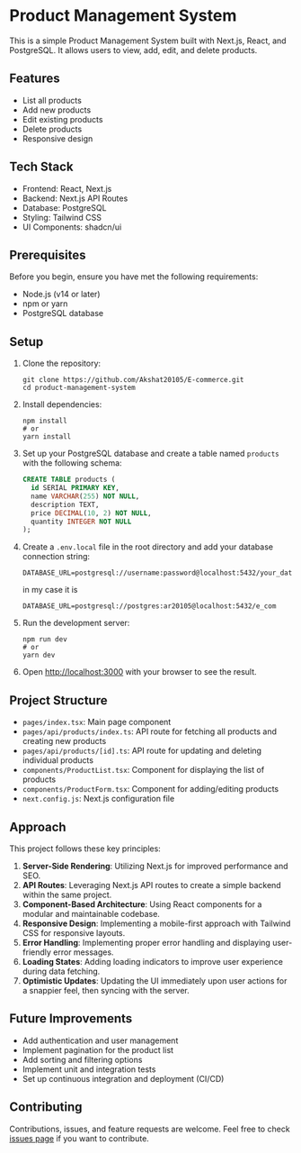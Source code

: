 # Product Management System

This is a simple Product Management System built with Next.js, React, and PostgreSQL. It allows users to view, add, edit, and delete products.

## Features

- List all products
- Add new products
- Edit existing products
- Delete products
- Responsive design

## Tech Stack

- Frontend: React, Next.js
- Backend: Next.js API Routes
- Database: PostgreSQL
- Styling: Tailwind CSS
- UI Components: shadcn/ui

## Prerequisites

Before you begin, ensure you have met the following requirements:

- Node.js (v14 or later)
- npm or yarn
- PostgreSQL database

## Setup

1. Clone the repository:
   ```
   git clone https://github.com/Akshat20105/E-commerce.git
   cd product-management-system
   ```

2. Install dependencies:
   ```
   npm install
   # or
   yarn install
   ```

3. Set up your PostgreSQL database and create a table named `products` with the following schema:
   ```sql
   CREATE TABLE products (
     id SERIAL PRIMARY KEY,
     name VARCHAR(255) NOT NULL,
     description TEXT,
     price DECIMAL(10, 2) NOT NULL,
     quantity INTEGER NOT NULL
   );
   ```

4. Create a `.env.local` file in the root directory and add your database connection string:
   ```
   DATABASE_URL=postgresql://username:password@localhost:5432/your_database_name
   ```
   in my case it is
   ```
   DATABASE_URL=postgresql://postgres:ar20105@localhost:5432/e_com   
   ```

5. Run the development server:
   ```
   npm run dev
   # or
   yarn dev
   ```

6. Open [http://localhost:3000](http://localhost:3000) with your browser to see the result.

## Project Structure

- `pages/index.tsx`: Main page component
- `pages/api/products/index.ts`: API route for fetching all products and creating new products
- `pages/api/products/[id].ts`: API route for updating and deleting individual products
- `components/ProductList.tsx`: Component for displaying the list of products
- `components/ProductForm.tsx`: Component for adding/editing products
- `next.config.js`: Next.js configuration file

## Approach

This project follows these key principles:

1. **Server-Side Rendering**: Utilizing Next.js for improved performance and SEO.
2. **API Routes**: Leveraging Next.js API routes to create a simple backend within the same project.
3. **Component-Based Architecture**: Using React components for a modular and maintainable codebase.
4. **Responsive Design**: Implementing a mobile-first approach with Tailwind CSS for responsive layouts.
5. **Error Handling**: Implementing proper error handling and displaying user-friendly error messages.
6. **Loading States**: Adding loading indicators to improve user experience during data fetching.
7. **Optimistic Updates**: Updating the UI immediately upon user actions for a snappier feel, then syncing with the server.

## Future Improvements

- Add authentication and user management
- Implement pagination for the product list
- Add sorting and filtering options
- Implement unit and integration tests
- Set up continuous integration and deployment (CI/CD)

## Contributing

Contributions, issues, and feature requests are welcome. Feel free to check [issues page](https://github.com/Akshat20105/E-commerce.git/issues) if you want to contribute.
